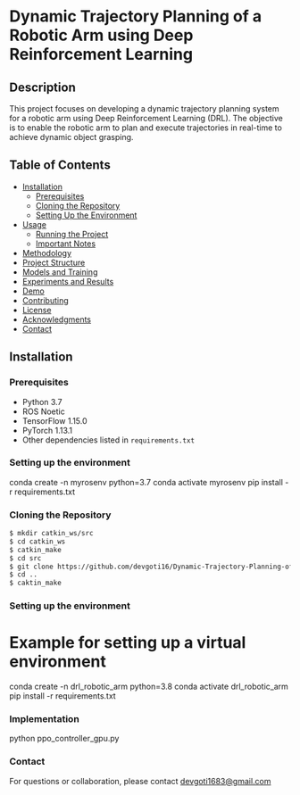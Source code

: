 # Dynamic Trajectory Planning of a Robotic Arm using Deep Reinforcement Learning

## Description
This project focuses on developing a dynamic trajectory planning system for a robotic arm using Deep Reinforcement Learning (DRL). The objective is to enable the robotic arm to plan and execute trajectories in real-time to achieve dynamic object grasping.

## Table of Contents
- [Installation](#installation)
  - [Prerequisites](#prerequisites)
  - [Cloning the Repository](#cloning-the-repository)
  - [Setting Up the Environment](#setting-up-the-environment)
- [Usage](#usage)
  - [Running the Project](#running-the-project)
  - [Important Notes](#important-notes)
- [Methodology](#methodology)
- [Project Structure](#project-structure)
- [Models and Training](#models-and-training)
- [Experiments and Results](#experiments-and-results)
- [Demo](#demo)
- [Contributing](#contributing)
- [License](#license)
- [Acknowledgments](#acknowledgments)
- [Contact](#contact)

## Installation

### Prerequisites
- Python 3.7
- ROS Noetic
- TensorFlow 1.15.0
- PyTorch 1.13.1
- Other dependencies listed in `requirements.txt`

### Setting up the environment
conda create -n myrosenv python=3.7
conda activate myrosenv
pip install -r requirements.txt

### Cloning the Repository
```sh
$ mkdir catkin_ws/src
$ cd catkin_ws
$ catkin_make
$ cd src
$ git clone https://github.com/devgoti16/Dynamic-Trajectory-Planning-of-a-7DOF-Robotic-Arm-Using-Deep-Reinforcement-Learning.git
$ cd ..
$ caktin_make
```

### Setting up the environment
# Example for setting up a virtual environment
conda create -n drl_robotic_arm python=3.8
conda activate drl_robotic_arm
pip install -r requirements.txt

### Implementation

python ppo_controller_gpu.py

### Contact
For questions or collaboration, please contact devgoti1683@gmail.com
